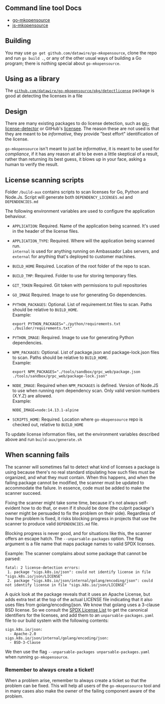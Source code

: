 ## Command line tool Docs
* [go-mkopensource](/cmd/go-mkopensource/README.md)
* [js-mkopensource](/cmd/js-mkopensource/README.md)

## Building

You may use `go get github.com/datawire/go-mkopensource`, clone the
repo and run `go build .`, or any of the other usual ways of building
a Go program; there is nothing special about `go-mkopensource`.

## Using as a library

The [`github.com/datawire/go-mkopensource/pkg/detectlicense`][detectlicense]
package is good at detecting the licenses in a file

[detectlicense]: https://pkg.go.dev/github.com/datawire/go-mkopensource/pkg/detectlicense

## Design

There are many existing packages to do license detection, such as
[go-license-detector][] or GitHub's [licensee][].  The reason these
are not used is that they are meant to be _informative_, they provide
"best effort" identification of the license.

`go-mkopensource` isn't meant to just be _informative_, it is meant to
be used for _compliance_, if it has any reason at all to be even a
little skeptical of a result, rather than returning its best guess, it
blows up in your face, asking a human to verify the result.

[go-license-detector]: https://github.com/go-enry/go-license-detector
[licensee]: https://github.com/licensee/licensee

## License scanning scripts

Folder `/build-aux` contains scripts to scan licenses for Go, Python 
and Node.Js. Script will generate both `DEPENDENCY_LICENSES.md` and 
`DEPENDENCIES.md`

The following environment variables are used to configure the 
application behaviour.

* `APPLICATION`: Required. Name of the application being scanned.
  It's used in the header of the license files.

* `APPLICATION_TYPE`: Required. Where will the application being 
  scanned run.    
  `internal` is used for anything running on Ambassador Labs servers, 
  and `external` for anything that's deployed to customer machines. 

* `BUILD_HOME` Required. Location of the root folder of the repo to 
  scan.

* `BUILD_TMP`: Required. Folder to use for storing temporary files.

* `GIT_TOKEN` Required. Git token with permissions to pull 
  repositories

* `GO_IMAGE` Required. Image to use for generating Go
  dependencies.

* `PYTHON_PACKAGES`: Optional. List of requirement.txt files to scan.
  Paths should be relative to `BUILD_HOME`.      
  Example:

  `export PYTHON_PACKAGES="./python/requirements.txt ./builder/requirements.txt"`

* `PYTHON_IMAGE`: Required. Image to use for generating Python 
  dependencies.

* `NPM_PACKAGES`: Optional. List of package.json and package-lock.json 
  files to scan. Paths should be relative to `BUILD_HOME`.  
  Example:

  `export NPM_PACKAGES="./tools/sandbox/grpc_web/package.json ./tools/sandbox/grpc_web/package-lock.json"`

* `NODE_IMAGE`: Required when `NPM_PACKAGES` is defined. Version 
  of Node.JS to use when running npm dependency scan. Only valid
  version numbers (X.Y.Z) are allowed.  
  Example:

  `NODE_IMAGE=node:14.13.1-alpine`

* `SCRIPTS_HOME`: Required. Location where `go-mkopensource` repo is 
  checked out, relative to  `BUILD_HOME`

To update license information files, set the environment variables 
described above and run `build-aux/generate.sh`

## When scanning fails

The scanner will sometimes fail to detect what kind of licenses a package is using because there's no real standard
stipulating how such files must be organized, and what they must contain. When this happens, and when the failing
package cannot be modified, the scanner must be updated to accommodate the failure. In essence, code must be added
to make the scanner succeed.

Fixing the scanner might take some time, because it's not always self-evident how to do that, or even if it should be
done (the culprit package's owner might be persuaded to fix the problem on their side). Regardless of how the problem
is fixed, it risks blocking progress in projects that use the scanner to produce valid `DEPENDENCIES.md` file.

Blocking progress is never good, and for situations like this, the scanner offers an escape hatch. The `--unparsable-packages`
option. The flag argument is a file name that maps package names to valid SPDX licenses.

Example:
The scanner complains about some package that cannot be parsed:

```
fatal: 2 license-detection errors:
 1. package "sigs.k8s.io/json": could not identify license in file "sigs.k8s.io/json/LICENSE"
 2. package "sigs.k8s.io/json/internal/golang/encoding/json": could not identify license in file "sigs.k8s.io/json/LICENSE"
```

A quick look at the package reveals that it uses an Apache License, but adds extra text at the top of the actual LICENSE
file indicating that it also uses files from golang/encoding/json. We know that golang uses a 3-clause BSD license.  So we consult the [SPDX License List](https://spdx.org/licenses/) to get the canonical
identifiers for the licenses, and add them to an `unparsable-packages.yaml` file to our build system
with the following contents:

```
sigs.k8s.io/json:
  - Apache-2.0
sigs.k8s.io/json/internal/golang/encoding/json:
  - BSD-3-Clause
```

We then use the flag `--unparsable-packages unparsable-packages.yaml` when running `go-mkopensource`.

### Remember to always create a ticket!
When a problem arise, remember to always create a ticket so that the problem can be fixed. This will help all users
of the `go-mkopensource` tool and in many cases also make the owner of the failing component aware of the problem.